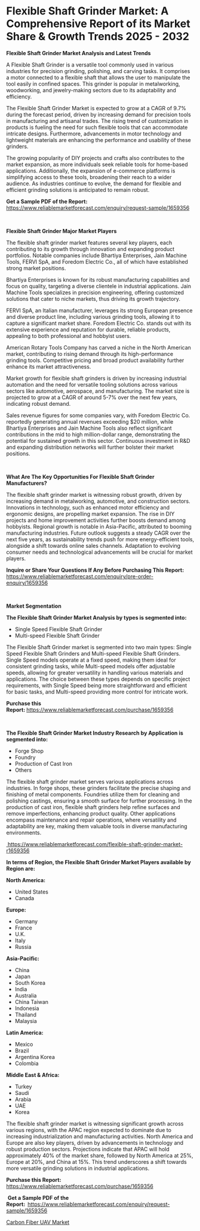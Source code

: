 <p><h1>Flexible Shaft Grinder Market: A Comprehensive Report of its Market Share & Growth Trends 2025 - 2032</h1></p><p><strong>Flexible Shaft Grinder Market Analysis and Latest Trends</strong></p>
<p><p>A Flexible Shaft Grinder is a versatile tool commonly used in various industries for precision grinding, polishing, and carving tasks. It comprises a motor connected to a flexible shaft that allows the user to manipulate the tool easily in confined spaces. This grinder is popular in metalworking, woodworking, and jewelry-making sectors due to its adaptability and efficiency.</p><p>The Flexible Shaft Grinder Market is expected to grow at a CAGR of 9.7% during the forecast period, driven by increasing demand for precision tools in manufacturing and artisanal trades. The rising trend of customization in products is fueling the need for such flexible tools that can accommodate intricate designs. Furthermore, advancements in motor technology and lightweight materials are enhancing the performance and usability of these grinders. </p><p>The growing popularity of DIY projects and crafts also contributes to the market expansion, as more individuals seek reliable tools for home-based applications. Additionally, the expansion of e-commerce platforms is simplifying access to these tools, broadening their reach to a wider audience. As industries continue to evolve, the demand for flexible and efficient grinding solutions is anticipated to remain robust.</p></p>
<p><strong>Get a Sample PDF of the Report:&nbsp;</strong> <a href="https://www.reliablemarketforecast.com/enquiry/request-sample/1659356?utm_campaign=2260&utm_medium=2&utm_source=Github&utm_content=ia&utm_term=17022025&utm_id=flexible-shaft-grinder">https://www.reliablemarketforecast.com/enquiry/request-sample/1659356</a></p>
<p>&nbsp;</p>
<p><strong>Flexible Shaft Grinder Major Market Players</strong></p>
<p><p>The flexible shaft grinder market features several key players, each contributing to its growth through innovation and expanding product portfolios. Notable companies include Bhartiya Enterprises, Jain Machine Tools, FERVI SpA, and Foredom Electric Co., all of which have established strong market positions.</p><p>Bhartiya Enterprises is known for its robust manufacturing capabilities and focus on quality, targeting a diverse clientele in industrial applications. Jain Machine Tools specializes in precision engineering, offering customized solutions that cater to niche markets, thus driving its growth trajectory.</p><p>FERVI SpA, an Italian manufacturer, leverages its strong European presence and diverse product line, including various grinding tools, allowing it to capture a significant market share. Foredom Electric Co. stands out with its extensive experience and reputation for durable, reliable products, appealing to both professional and hobbyist users.</p><p>American Rotary Tools Company has carved a niche in the North American market, contributing to rising demand through its high-performance grinding tools. Competitive pricing and broad product availability further enhance its market attractiveness.</p><p>Market growth for flexible shaft grinders is driven by increasing industrial automation and the need for versatile tooling solutions across various sectors like automotive, aerospace, and manufacturing. The market size is projected to grow at a CAGR of around 5-7% over the next few years, indicating robust demand.</p><p>Sales revenue figures for some companies vary, with Foredom Electric Co. reportedly generating annual revenues exceeding $20 million, while Bhartiya Enterprises and Jain Machine Tools also reflect significant contributions in the mid to high million-dollar range, demonstrating the potential for sustained growth in this sector. Continuous investment in R&D and expanding distribution networks will further bolster their market positions.</p></p>
<p>&nbsp;</p>
<p><strong>What Are The Key Opportunities For Flexible Shaft Grinder Manufacturers?</strong></p>
<p><p>The flexible shaft grinder market is witnessing robust growth, driven by increasing demand in metalworking, automotive, and construction sectors. Innovations in technology, such as enhanced motor efficiency and ergonomic designs, are propelling market expansion. The rise in DIY projects and home improvement activities further boosts demand among hobbyists. Regional growth is notable in Asia-Pacific, attributed to booming manufacturing industries. Future outlook suggests a steady CAGR over the next five years, as sustainability trends push for more energy-efficient tools, alongside a shift towards online sales channels. Adaptation to evolving consumer needs and technological advancements will be crucial for market players.</p></p>
<p><strong>Inquire or Share Your Questions If Any Before Purchasing This Report:</strong> <a href="https://www.reliablemarketforecast.com/enquiry/pre-order-enquiry/1659356?utm_campaign=2260&utm_medium=2&utm_source=Github&utm_content=ia&utm_term=17022025&utm_id=flexible-shaft-grinder">https://www.reliablemarketforecast.com/enquiry/pre-order-enquiry/1659356</a></p>
<p>&nbsp;</p>
<p><strong>Market Segmentation</strong></p>
<p><strong>The Flexible Shaft Grinder Market Analysis by types is segmented into:</strong></p>
<p><ul><li>Single Speed Flexible Shaft Grinder</li><li>Multi-speed Flexible Shaft Grinder</li></ul></p>
<p><p>The Flexible Shaft Grinder market is segmented into two main types: Single Speed Flexible Shaft Grinders and Multi-speed Flexible Shaft Grinders. Single Speed models operate at a fixed speed, making them ideal for consistent grinding tasks, while Multi-speed models offer adjustable speeds, allowing for greater versatility in handling various materials and applications. The choice between these types depends on specific project requirements, with Single Speed being more straightforward and efficient for basic tasks, and Multi-speed providing more control for intricate work.</p></p>
<p><strong>Purchase this Report:&nbsp;</strong><a href="https://www.reliablemarketforecast.com/purchase/1659356?utm_campaign=2260&utm_medium=2&utm_source=Github&utm_content=ia&utm_term=17022025&utm_id=flexible-shaft-grinder">https://www.reliablemarketforecast.com/purchase/1659356</a></p>
<p>&nbsp;</p>
<p><strong>The Flexible Shaft Grinder Market Industry Research by Application is segmented into:</strong></p>
<p><ul><li>Forge Shop</li><li>Foundry</li><li>Production of Cast Iron</li><li>Others</li></ul></p>
<p><p>The flexible shaft grinder market serves various applications across industries. In forge shops, these grinders facilitate the precise shaping and finishing of metal components. Foundries utilize them for cleaning and polishing castings, ensuring a smooth surface for further processing. In the production of cast iron, flexible shaft grinders help refine surfaces and remove imperfections, enhancing product quality. Other applications encompass maintenance and repair operations, where versatility and adaptability are key, making them valuable tools in diverse manufacturing environments.</p></p>
<p><a href="https://www.reliablemarketforecast.com/flexible-shaft-grinder-market-r1659356?utm_campaign=2260&utm_medium=2&utm_source=Github&utm_content=ia&utm_term=17022025&utm_id=flexible-shaft-grinder">&nbsp;https://www.reliablemarketforecast.com/flexible-shaft-grinder-market-r1659356</a></p>
<p><strong>In terms of Region, the Flexible Shaft Grinder Market Players available by Region are:</strong></p>
<p>
    <p> <strong> North America: </strong>
        <ul>
            <li>United States</li>
            <li>Canada</li>
        </ul>
        </p> 
    <p> <strong> Europe: </strong>
        <ul>
            <li>Germany</li>
            <li>France</li>
            <li>U.K.</li>
            <li>Italy</li>
            <li>Russia</li>
        </ul>
        </p> 
    <p> <strong> Asia-Pacific: </strong>
        <ul>
            <li>China</li>
            <li>Japan</li>
            <li>South Korea</li>
            <li>India</li>
            <li>Australia</li>
            <li>China Taiwan</li>
            <li>Indonesia</li>
            <li>Thailand</li>
            <li>Malaysia</li>
        </ul>
        </p> 
    <p> <strong> Latin America: </strong>
        <ul>
            <li>Mexico</li>
            <li>Brazil</li>
            <li>Argentina Korea</li>
            <li>Colombia</li>
        </ul>
        </p> 
    <p> <strong> Middle East & Africa: </strong>
        <ul>
            <li>Turkey</li>
            <li>Saudi</li>
            <li>Arabia</li>
            <li>UAE</li>
            <li>Korea</li>
        </ul>
    </p>
    </p>
<p><p>The flexible shaft grinder market is witnessing significant growth across various regions, with the APAC region expected to dominate due to increasing industrialization and manufacturing activities. North America and Europe are also key players, driven by advancements in technology and robust production sectors. Projections indicate that APAC will hold approximately 40% of the market share, followed by North America at 25%, Europe at 20%, and China at 15%. This trend underscores a shift towards more versatile grinding solutions in industrial applications.</p></p>
<p><strong>Purchase this Report: </strong><a href="https://www.reliablemarketforecast.com/purchase/1659356?utm_campaign=2260&utm_medium=2&utm_source=Github&utm_content=ia&utm_term=17022025&utm_id=flexible-shaft-grinder">https://www.reliablemarketforecast.com/purchase/1659356</a></p>
<p>&nbsp;<strong>Get a Sample PDF of the Report:&nbsp;&nbsp;</strong><a href="https://www.reliablemarketforecast.com/enquiry/request-sample/1659356?utm_campaign=2260&utm_medium=2&utm_source=Github&utm_content=ia&utm_term=17022025&utm_id=flexible-shaft-grinder">https://www.reliablemarketforecast.com/enquiry/request-sample/1659356</a></p>
<p><strong></strong></p>
<p><p><a href="https://github.com/bornergabrielle89/Market-Research-Report-List-1/blob/main/carbon-fiber-uav-market.md?utm_campaign=2260&utm_medium=2&utm_source=Github&utm_content=ia&utm_term=17022025&utm_id=flexible-shaft-grinder">Carbon Fiber UAV Market</a></p></p>